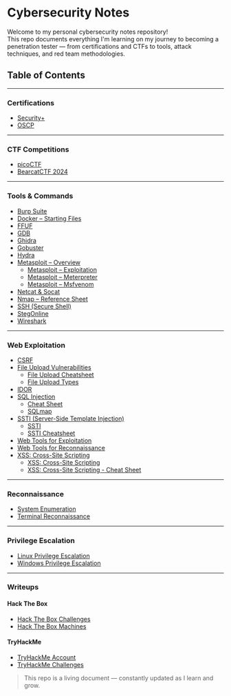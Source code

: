 # Cybersecurity Notes

Welcome to my personal cybersecurity notes repository!  
This repo documents everything I'm learning on my journey to becoming a penetration tester — from certifications and CTFs to tools, attack techniques, and red team methodologies.


## Table of Contents
---

### Certifications
- [Security+](./Certifications/Security+/)
- [OSCP](./Certifications/OSCP/)

---

### CTF Competitions
- [picoCTF](./CTF%20Competitions/picoCTF/)
- [BearcatCTF 2024](./CTF%20Competitions/BearcatCTF%202024/challenges.md)

---

### Tools & Commands
- [Burp Suite](./Tools%20&%20Commands/Burp%20Suite/burp%20suite.md)
- [Docker – Starting Files](./Tools%20&%20Commands/Docker/docker.md)
- [FFUF](./Tools%20&%20Commands/FFUF/ffuf.md)
- [GDB](./Tools%20&%20Commands/GDB/gdb.md)
- [Ghidra](./Tools%20&%20Commands/Ghidra/ghidra.md)
- [Gobuster](./Tools%20&%20Commands/Gobuster/gobuster.md)
- [Hydra](./Tools%20&%20Commands/Hydra/hydra.md)
- [Metasploit – Overview](./Tools%20&%20Commands/Metasploit/metasploit%20overview.md)
  - [Metasploit – Exploitation](./Tools%20&%20Commands/Metasploit/metasploit%20exploitation.md)
  - [Metasploit – Meterpreter](./Tools%20&%20Commands/Metasploit/meterpreter.md)
  - [Metasploit – Msfvenom](./Tools%20&%20Commands/Metasploit/msfvenom.md)
- [Netcat & Socat](./Tools%20&%20Commands/Netcat%20&%20Socat/netcat%20socat.md)
- [Nmap – Reference Sheet](./Tools%20&%20Commands/Nmap/nmap%20cheatsheet.md)
- [SSH (Secure Shell)](./Tools%20&%20Commands/SSH/ssh.md)
- [StegOnline](./Tools%20&%20Commands/Steganography/steganography%20checklist.md)
- [Wireshark](./Tools%20&%20Commands/Wireshark/wireshark.md)

---

### Web Exploitation
- [CSRF](./Web%20Exploitation/CSRF/csrf.md)
- [File Upload Vulnerabilities](./Web%20Exploitation/File%20Uploads/)
  - [File Upload Cheatsheet](./Web%20Exploitation/File%20Uploads/file%20upload%20cheatsheet.md)
  - [File Upload Types](./Web%20Exploitation/File%20Uploads/file%20upload%20types.md)
- [IDOR](./Web%20Exploitation/IDOR/idor.md)
- [SQL Injection](./Web%20Exploitation/SQLi/injection%20methods.md)
  - [Cheat Sheet](./Web%20Exploitation/SQLi/cheat%20sheet.md)
  - [SQLmap](./Web%20Exploitation/SQLi/sqlmap.md)
- [SSTI (Server-Side Template Injection)](./Web%20Exploitation/SSTI/)
  - [SSTI](./Web%20Exploitation/SSTI/ssti.md)
  - [SSTI Cheatsheet](./Web%20Exploitation/SSTI/ssti_cheatsheet.md)
- [Web Tools for Exploitation](./Web%20Exploitation/Web%20Tools/web%20exploitation%20tools.md)
- [Web Tools for Reconnaissance](./Web%20Exploitation/Web%20Tools/web%20recon%20tools.md)
- [XSS: Cross-Site Scripting](./Web%20Exploitation/XSS/xss%20overview.md)
  - [XSS: Cross-Site Scripting](./Web%20Exploitation/XSS/xss%20types.md)
  - [XSS: Cross-Site Scripting - Cheat Sheet](./Web%20Exploitation/File%20Uploads/file%20upload%20cheatsheet.md)

<!-- ---
### Active Directory (TBD)
- [LDAP Basics](./Active%20Directory/LDAP/ldap_basics.md)
- [Kerberos Attacks](./Active%20Directory/Kerberos/kerberos_attacks.md)
- [BloodHound](./Active%20Directory/BloodHound/bloodhound.md) -->

---

### Reconnaissance
- [System Enumeration](./Reconnaissance/System/system%20enumeration.md)
- [Terminal Reconnaissance](./Reconnaissance/Terminal/terminal%20reconnaissance.md)

---

### Privilege Escalation
- [Linux Privilege Escalation](./Privilege%20Escalation/Linux/linux%20privesc.md)
- [Windows Privilege Escalation](./Privilege%20Escalation/Windows/windows%20privesc.md)

---

### Writeups
#### Hack The Box
- [Hack The Box Challenges](./Writeups/Hack%20The%20Box/Challenges/)
- [Hack The Box Machines](./Writeups/Hack%20The%20Box/Machines/)
#### TryHackMe
- [TryHackMe Account](./Writeups/TryHackMe/my%20account.md)
- [TryHackMe Challenges](./Writeups/TryHackMe/Challenges/)

> This repo is a living document — constantly updated as I learn and grow.
